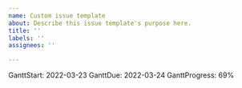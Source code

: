 ```yaml
---
name: Custom issue template
about: Describe this issue template's purpose here.
title: ''
labels: ''
assignees: ''

---
```


GanttStart: 2022-03-23
GanttDue: 2022-03-24
GanttProgress: 69%
